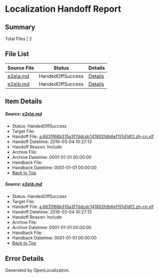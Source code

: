 # <a name='report-top'></a> Localization Handoff Report

## Summary
 Total Files | 2

## File List
 Source File | Status | Details 
 ----------- | ------ | ------- 
 [e2e\a.md](https://github.com/OpenLocalizationTest/oltest/blob/948b236d2d7137b0c6d12d6c55673183e3e3e8ed/e2e/a.md) | HandedOffSuccess | [Details](#bab1106f57c0f358e9bff88f24e219c1a54e72a01)
 [e2e\b.md](https://github.com/OpenLocalizationTest/oltest/blob/948b236d2d7137b0c6d12d6c55673183e3e3e8ed/e2e/b.md) | HandedOffSuccess | [Details](#bab1106f57c0f358e9bff88f24e219c1a54e72a02)

## Item Details
##### <a name='bab1106f57c0f358e9bff88f24e219c1a54e72a01'></a> Source: [e2e\a.md](https://github.com/OpenLocalizationTest/oltest/blob/948b236d2d7137b0c6d12d6c55673183e3e3e8ed/e2e/a.md)
* Status: HandedOffSuccess
* Target File: 
* Handoff File: [a.6631f68b315a3f7ddcdc141802fdb6ef151d1df2.zh-cn.xlf](https://github.com/OpenLocalizationTestOrg/olhandoff/blob/d7e2bacbe921c6deb49b888e98bec7f283ba47c8/ol-handoff/OpenLocalizationTestOrg/oltest.zh-cn/qimu/ht/a.6631f68b315a3f7ddcdc141802fdb6ef151d1df2.zh-cn.xlf)
* Handoff Datetime: 2016-03-04 10:27:13
* Handoff Reason: Include
* Archive File: 
* Archive Datetime: 0001-01-01 00:00:00
* Handback File: 
* Handback Datetime: 0001-01-01 00:00:00
* [Back to Top](#report-top)

##### <a name='bab1106f57c0f358e9bff88f24e219c1a54e72a02'></a> Source: [e2e\b.md](https://github.com/OpenLocalizationTest/oltest/blob/948b236d2d7137b0c6d12d6c55673183e3e3e8ed/e2e/b.md)
* Status: HandedOffSuccess
* Target File: 
* Handoff File: [a.6631f68b315a3f7ddcdc141802fdb6ef151d1df2.zh-cn.xlf](https://github.com/OpenLocalizationTestOrg/olhandoff/blob/d7e2bacbe921c6deb49b888e98bec7f283ba47c8/ol-handoff/OpenLocalizationTestOrg/oltest.zh-cn/qimu/ht/a.6631f68b315a3f7ddcdc141802fdb6ef151d1df2.zh-cn.xlf)
* Handoff Datetime: 2016-03-04 10:27:13
* Handoff Reason: Include
* Archive File: 
* Archive Datetime: 0001-01-01 00:00:00
* Handback File: 
* Handback Datetime: 0001-01-01 00:00:00
* [Back to Top](#report-top)


## Error Details

Generated by OpenLocalization.
